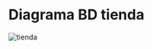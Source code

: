 # Diagrama BD tienda

![tienda](https://user-images.githubusercontent.com/71915068/99928061-33187e00-2d0d-11eb-897c-28df72369221.png)
